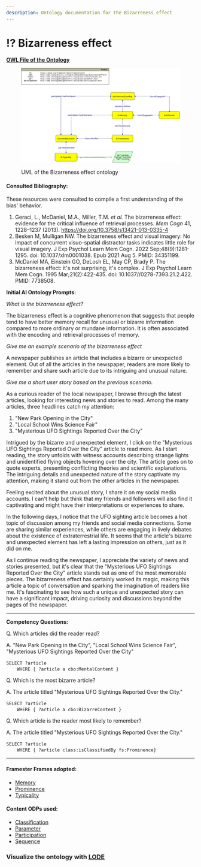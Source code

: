 ```yaml
---
description: Ontology documentation for the Bizarreness effect
---
```


# ⁉ Bizarreness effect

[**OWL File of the Ontology**](https://www.leonardozilli.it/CognitiveBiasOntology/BizarrenessEffect.owl)

<figure><img src="../.gitbook/assets/BizarrenessEffect.png" alt=""><figcaption><p>UML of the Bizarreness effect ontology</p></figcaption></figure>



#### Consulted Bibliography:

These resources were consulted to compile a first understanding of the bias' behavior.

1. Geraci, L., McDaniel, M.A., Miller, T.M. _et al._ The bizarreness effect: evidence for the critical influence of retrieval processes. _Mem Cogn_ 41, 1228–1237 (2013). https://doi.org/10.3758/s13421-013-0335-4
2. Besken M, Mulligan NW. The bizarreness effect and visual imagery: No impact of concurrent visuo-spatial distractor tasks indicates little role for visual imagery. J Exp Psychol Learn Mem Cogn. 2022 Sep;48(9):1281-1295. doi: 10.1037/xlm0001038. Epub 2021 Aug 5. PMID: 34351199.
3. McDaniel MA, Einstein GO, DeLosh EL, May CP, Brady P. The bizarreness effect: it's not surprising, it's complex. J Exp Psychol Learn Mem Cogn. 1995 Mar;21(2):422-435. doi: 10.1037//0278-7393.21.2.422. PMID: 7738508.

**Initial AI Ontology Prompts:**

_What is the bizarreness effect?_

The bizarreness effect is a cognitive phenomenon that suggests that people tend to have better memory recall for unusual or bizarre information compared to more ordinary or mundane information. It is often associated with the encoding and retrieval processes of memory.

_Give me an example scenario of the bizarreness effect_

A newspaper publishes an article that includes a bizarre or unexpected element. Out of all the articles in the newspaper, readers are more likely to remember and share such article due to its intriguing and unusual nature.

_Give me a short user story based on the previous scenario._

As a curious reader of the local newspaper, I browse through the latest articles, looking for interesting news and stories to read. Among the many articles, three headlines catch my attention:

1. "New Park Opening in the City"
2. "Local School Wins Science Fair"
3. "Mysterious UFO Sightings Reported Over the City"

Intrigued by the bizarre and unexpected element, I click on the "Mysterious UFO Sightings Reported Over the City" article to read more. As I start reading, the story unfolds with witness accounts describing strange lights and unidentified flying objects hovering over the city. The article goes on to quote experts, presenting conflicting theories and scientific explanations. The intriguing details and unexpected nature of the story captivate my attention, making it stand out from the other articles in the newspaper.

Feeling excited about the unusual story, I share it on my social media accounts. I can't help but think that my friends and followers will also find it captivating and might have their interpretations or experiences to share.

In the following days, I notice that the UFO sighting article becomes a hot topic of discussion among my friends and social media connections. Some are sharing similar experiences, while others are engaging in lively debates about the existence of extraterrestrial life. It seems that the article's bizarre and unexpected element has left a lasting impression on others, just as it did on me.

As I continue reading the newspaper, I appreciate the variety of news and stories presented, but it's clear that the "Mysterious UFO Sightings Reported Over the City" article stands out as one of the most memorable pieces. The bizarreness effect has certainly worked its magic, making this article a topic of conversation and sparking the imagination of readers like me. It's fascinating to see how such a unique and unexpected story can have a significant impact, driving curiosity and discussions beyond the pages of the newspaper.

***

**Competency Questions:**

Q. Which articles did the reader read?

A. "New Park Opening in the City", "Local School Wins Science Fair", "Mysterious UFO Sightings Reported Over the City"

```sparql
SELECT ?article
	WHERE { ?article a cbo:MentalContent }
```

Q. Which is the most bizarre article?

A. The article titled "Mysterious UFO Sightings Reported Over the City."

```sparql
SELECT ?article
	WHERE { ?article a cbo:BizarreContent }
```

Q. Which article is the reader most likely to remember?

A. The article titled "Mysterious UFO Sightings Reported Over the City."

```sparql
SELECT ?article
	WHERE { ?article class:isClassifiedBy fs:Prominence}
```

***

#### Framester Frames adopted:

* [Memory](https://w3id.org/framester/data/framestercore/Memory)
* [Prominence](https://w3id.org/framester/data/framestercore/Prominence)
* [Typicality](https://w3id.org/framester/data/framestercore/Typicality)

#### Content ODPs used:

* [Classification](http://ontologydesignpatterns.org/wiki/Submissions:Classification)
* [Parameter](http://ontologydesignpatterns.org/wiki/Submissions:Parameter)
* [Participation](http://ontologydesignpatterns.org/wiki/Submissions:Participation)
* [Sequence](http://ontologydesignpatterns.org/wiki/Submissions:Sequence)

### Visualize the ontology with [LODE](https://leonardozilli.it/CognitiveBiasOntology/docs/BizarrenessEffect)

